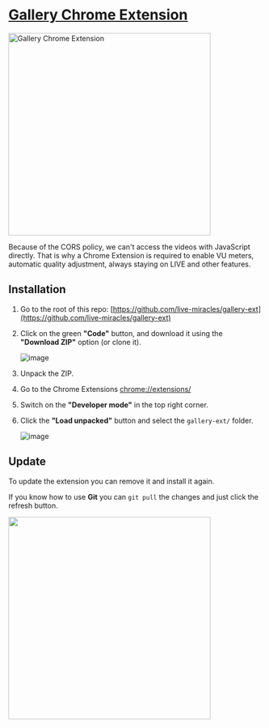 # [Gallery Chrome Extension](https://live-miracles.github.io/gallery-ext/)

<img width="400" alt="Gallery Chrome Extension" src="https://github.com/user-attachments/assets/c5bd58c8-836c-49cd-b97c-825182708ff3">

Because of the CORS policy, we can't access the videos with JavaScript directly.
That is why a Chrome Extension is required to enable VU meters, automatic quality adjustment, always staying on LIVE and other features.

## Installation

1. Go to the root of this repo: [https://github.com/live-miracles/gallery-ext](https://github.com/live-miracles/gallery-ext)
2. Click on the green **"Code"** button, and download it using the **"Download ZIP"** option (or clone it).

    ![image](./assets/download-zip.avif)

3. Unpack the ZIP.
4. Go to the Chrome Extensions [chrome://extensions/](chrome://extensions/)
5. Switch on the **"Developer mode"** in the top right corner.
6. Click the **"Load unpacked"** button and select the `gallery-ext/` folder.

    ![image](./assets/load-unpacked.avif)

## Update

To update the extension you can remove it and install it again.

If you know how to use **Git** you can `git pull` the changes and just click
the refresh button.

<img src="./assets/remove-or-reload.avif" width="400">
